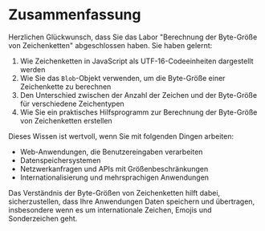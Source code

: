 # Zusammenfassung

Herzlichen Glückwunsch, dass Sie das Labor "Berechnung der Byte-Größe von Zeichenketten" abgeschlossen haben. Sie haben gelernt:

1. Wie Zeichenketten in JavaScript als UTF-16-Codeeinheiten dargestellt werden
2. Wie Sie das `Blob`-Objekt verwenden, um die Byte-Größe einer Zeichenkette zu berechnen
3. Den Unterschied zwischen der Anzahl der Zeichen und der Byte-Größe für verschiedene Zeichentypen
4. Wie Sie ein praktisches Hilfsprogramm zur Berechnung der Byte-Größe von Zeichenketten erstellen

Dieses Wissen ist wertvoll, wenn Sie mit folgenden Dingen arbeiten:

- Web-Anwendungen, die Benutzereingaben verarbeiten
- Datenspeichersystemen
- Netzwerkanfragen und APIs mit Größenbeschränkungen
- Internationalisierung und mehrsprachigen Anwendungen

Das Verständnis der Byte-Größen von Zeichenketten hilft dabei, sicherzustellen, dass Ihre Anwendungen Daten speichern und übertragen, insbesondere wenn es um internationale Zeichen, Emojis und Sonderzeichen geht.

